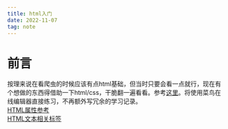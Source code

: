 ```yaml
---
title: html入门
date: 2022-11-07
tag: note
---
```

# 前言
按理来说在看爬虫的时候应该有点html基础，但当时只要会看一点就行，现在有个想做的东西得借助一下html/css，干脆翻一遍看看。参考[这里](https://www.runoob.com/html/html-basic.html)。将使用菜鸟在线编辑器直接练习，不再额外写冗余的学习记录。       
[HTML属性参考](https://www.runoob.com/tags/ref-standardattributes.html)    
[HTML文本相关标签](https://www.runoob.com/html/html-formatting.html)    

